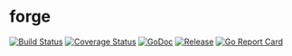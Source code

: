 # forge

[![Build Status](https://travis-ci.org/256dpi/forge.svg?branch=master)](https://travis-ci.org/256dpi/forge)
[![Coverage Status](https://coveralls.io/repos/github/256dpi/forge/badge.svg?branch=master)](https://coveralls.io/github/256dpi/forge?branch=master)
[![GoDoc](https://godoc.org/github.com/256dpi/forge?status.svg)](http://godoc.org/github.com/256dpi/forge)
[![Release](https://img.shields.io/github/release/256dpi/forge.svg)](https://github.com/256dpi/forge/releases)
[![Go Report Card](https://goreportcard.com/badge/github.com/256dpi/forge)](https://goreportcard.com/report/github.com/256dpi/forge)
